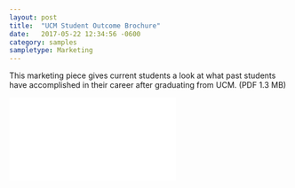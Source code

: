 ```yaml
---
layout: post
title:  "UCM Student Outcome Brochure"
date:   2017-05-22 12:34:56 -0600
category: samples
sampletype: Marketing
---
```


This marketing piece gives current students a look at what past students have accomplished in their career after graduating from UCM. (PDF 1.3 MB)


<embed class="sample-file" src="{{ site.baseurl }}/files/ucm-student-brochure.pdf" width="" height="" />
